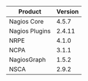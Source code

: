 | Product | Version |
| ------- |---------|
| Nagios Core | 4.5.7   |
| Nagios Plugins | 2.4.11  |
| NRPE | 4.1.0   |
| NCPA | 3.1.1   |
| NagiosGraph | 1.5.2   |
| NSCA | 2.9.2   |

